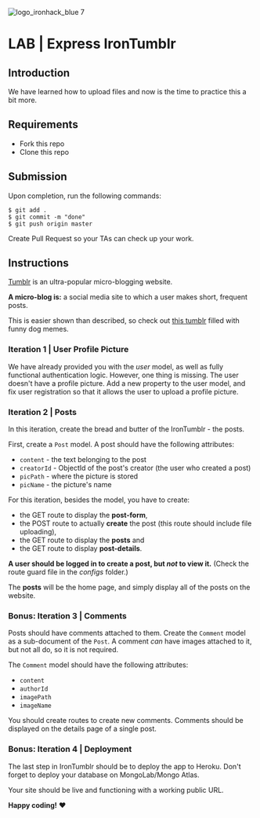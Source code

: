 ![logo_ironhack_blue 7](https://user-images.githubusercontent.com/23629340/40541063-a07a0a8a-601a-11e8-91b5-2f13e4e6b441.png)

# LAB | Express IronTumblr

## Introduction

We have learned how to upload files and now is the time to practice this a bit more.

## Requirements

- Fork this repo
- Clone this repo

## Submission

Upon completion, run the following commands:

```
$ git add .
$ git commit -m "done"
$ git push origin master
```

Create Pull Request so your TAs can check up your work.

## Instructions

[Tumblr](tumblr.com) is an ultra-popular micro-blogging website.

**A micro-blog is:** a social media site to which a user makes short, frequent posts.

This is easier shown than described, so check out [this tumblr](http://bestdogmemes.tumblr.com/) filled with funny dog memes.

### Iteration 1 | User Profile Picture

We have already provided you with the _user_ model, as well as fully functional authentication logic. However, one thing is missing. The user doesn't have a profile picture. Add a new property to the user model, and fix user registration so that it allows the user to upload a profile picture.

### Iteration 2 | Posts

In this iteration, create the bread and butter of the IronTumblr - the posts.

First, create a `Post` model. A post should have the following attributes:

- `content` - the text belonging to the post
- `creatorId` - ObjectId of the post's creator (the user who created a post)
- `picPath` - where the picture is stored
- `picName` - the picture's name

For this iteration, besides the model, you have to create:

- the GET route to display the **post-form**,
- the POST route to actually **create** the post (this route should include file uploading),
- the GET route to display the **posts** and
- the GET route to display **post-details**.

**A user should be logged in to create a post, but _not_ to view it.** (Check the route guard file in the _configs_ folder.)

The **posts** will be the home page, and simply display all of the posts on the website.

### Bonus: Iteration 3 | Comments

Posts should have comments attached to them. Create the `Comment` model as a sub-document of the `Post`.
A comment _can_ have images attached to it, but not all do, so it is not required.

The `Comment` model should have the following attributes:

- `content`
- `authorId`
- `imagePath`
- `imageName`

You should create routes to create new comments. Comments should be displayed on the details page of a single post.

### Bonus: Iteration 4 | Deployment

The last step in IronTumblr should be to deploy the app to Heroku. Don't forget to deploy your database on MongoLab/Mongo Atlas.

Your site should be live and functioning with a working public URL.

**Happy coding!** :heart:

